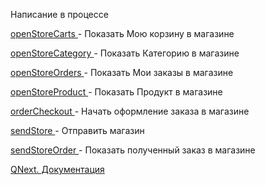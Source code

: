 
Написание в процессе









[openStoreCarts ](/docs-test/ph/QNext-admin-reaction-openStoreCarts-05-09)- Показать Мою корзину в магазине

[openStoreCategory ](/docs-test/ph/QNext-admin-reaction-openStoreCategory-05-09)- Показать Категорию в магазине

[openStoreOrders ](/docs-test/ph/QNext-admin-reaction-openStoreOrders-05-09)- Показать Мои заказы в магазине

[openStoreProduct ](/docs-test/ph/QNext-admin-reaction-openStoreProduct-05-09)- Показать Продукт в магазине

[orderCheckout ](/docs-test/ph/QNext-admin-reaction-orderCheckout-05-09)- Начать оформление заказа в магазине

[sendStore ](/docs-test/ph/QNext-admin-reaction-sendStore-05-09)- Отправить магазин

[sendStoreOrder ](/docs-test/ph/QNext-admin-reaction-sendStoreOrder-05-09)- Показать полученный заказ в магазине



[QNext. Документация](/docs-test/ph/QNext-admin-documentation-05-08)